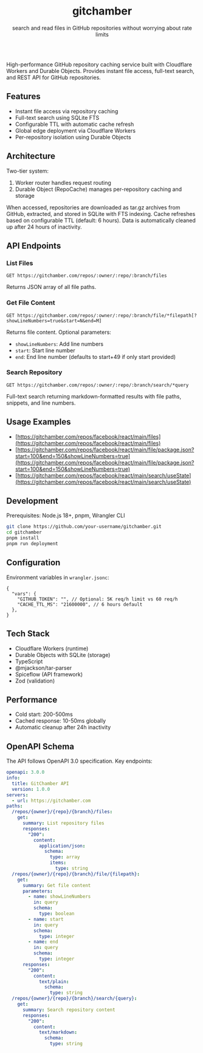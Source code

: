<div align='center' className='w-full'>
    <br/>
    <br/>
    <br/>
    <h1>gitchamber</h1>
    <p>search and read files in GitHub repositories without worrying about rate limits</p>
    <br/>
    <br/>
</div>

High-performance GitHub repository caching service built with Cloudflare Workers and Durable Objects. Provides instant file access, full-text search, and REST API for GitHub repositories.

## Features

- Instant file access via repository caching
- Full-text search using SQLite FTS
- Configurable TTL with automatic cache refresh
- Global edge deployment via Cloudflare Workers
- Per-repository isolation using Durable Objects

## Architecture

Two-tier system:

1. Worker router handles request routing
2. Durable Object (RepoCache) manages per-repository caching and storage

When accessed, repositories are downloaded as tar.gz archives from GitHub, extracted, and stored in SQLite with FTS indexing. Cache refreshes based on configurable TTL (default: 6 hours). Data is automatically cleaned up after 24 hours of inactivity.

## API Endpoints

### List Files

```
GET https://gitchamber.com/repos/:owner/:repo/:branch/files
```

Returns JSON array of all file paths.

### Get File Content

```
GET https://gitchamber.com/repos/:owner/:repo/:branch/file/*filepath[?showLineNumbers=true&start=N&end=M]
```

Returns file content. Optional parameters:

- `showLineNumbers`: Add line numbers
- `start`: Start line number
- `end`: End line number (defaults to start+49 if only start provided)

### Search Repository

```
GET https://gitchamber.com/repos/:owner/:repo/:branch/search/*query
```

Full-text search returning markdown-formatted results with file paths, snippets, and line numbers.

## Usage Examples

- [https://gitchamber.com/repos/facebook/react/main/files](https://gitchamber.com/repos/facebook/react/main/files)
- [https://gitchamber.com/repos/facebook/react/main/file/package.json?start=100&end=150&showLineNumbers=true](https://gitchamber.com/repos/facebook/react/main/file/package.json?start=100&end=150&showLineNumbers=true)
- [https://gitchamber.com/repos/facebook/react/main/search/useState](https://gitchamber.com/repos/facebook/react/main/search/useState)

## Development

Prerequisites: Node.js 18+, pnpm, Wrangler CLI

```bash
git clone https://github.com/your-username/gitchamber.git
cd gitchamber
pnpm install
pnpm run deployment
```

## Configuration

Environment variables in `wrangler.jsonc`:

```jsonc
{
  "vars": {
    "GITHUB_TOKEN": "", // Optional: 5K req/h limit vs 60 req/h
    "CACHE_TTL_MS": "21600000", // 6 hours default
  },
}
```

## Tech Stack

- Cloudflare Workers (runtime)
- Durable Objects with SQLite (storage)
- TypeScript
- @mjackson/tar-parser
- Spiceflow (API framework)
- Zod (validation)

## Performance

- Cold start: 200-500ms
- Cached response: 10-50ms globally
- Automatic cleanup after 24h inactivity

## OpenAPI Schema

The API follows OpenAPI 3.0 specification. Key endpoints:

```yaml
openapi: 3.0.0
info:
  title: GitChamber API
  version: 1.0.0
servers:
  - url: https://gitchamber.com
paths:
  /repos/{owner}/{repo}/{branch}/files:
    get:
      summary: List repository files
      responses:
        "200":
          content:
            application/json:
              schema:
                type: array
                items:
                  type: string
  /repos/{owner}/{repo}/{branch}/file/{filepath}:
    get:
      summary: Get file content
      parameters:
        - name: showLineNumbers
          in: query
          schema:
            type: boolean
        - name: start
          in: query
          schema:
            type: integer
        - name: end
          in: query
          schema:
            type: integer
      responses:
        "200":
          content:
            text/plain:
              schema:
                type: string
  /repos/{owner}/{repo}/{branch}/search/{query}:
    get:
      summary: Search repository content
      responses:
        "200":
          content:
            text/markdown:
              schema:
                type: string
```
